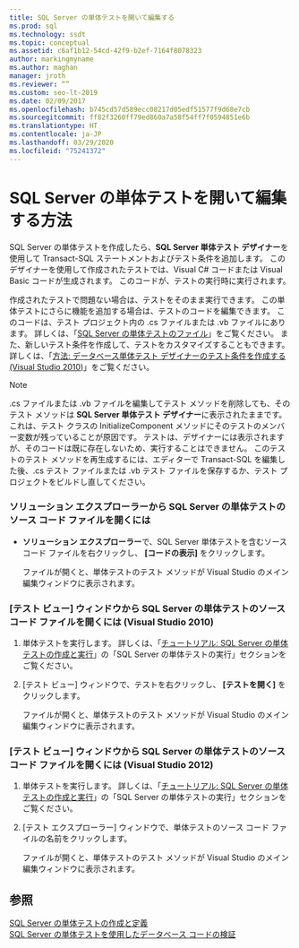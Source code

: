 ```yaml
---
title: SQL Server の単体テストを開いて編集する
ms.prod: sql
ms.technology: ssdt
ms.topic: conceptual
ms.assetid: c6af1b12-54cd-42f9-b2ef-7164f8078323
author: markingmyname
ms.author: maghan
manager: jroth
ms.reviewer: “”
ms.custom: seo-lt-2019
ms.date: 02/09/2017
ms.openlocfilehash: b745cd57d589ecc08217d05edf51577f9d68e7cb
ms.sourcegitcommit: ff82f3260ff79ed860a7a58f54ff7f0594851e6b
ms.translationtype: HT
ms.contentlocale: ja-JP
ms.lasthandoff: 03/29/2020
ms.locfileid: "75241372"
---
```

# <a name="how-to-open-a-sql-server-unit-test-to-edit"></a>SQL Server の単体テストを開いて編集する方法

SQL Server の単体テストを作成したら、**SQL Server 単体テスト デザイナー**を使用して Transact\-SQL ステートメントおよびテスト条件を追加します。 このデザイナーを使用して作成されたテストでは、Visual C# コードまたは Visual Basic コードが生成されます。 このコードが、テストの実行時に実行されます。  
  
作成されたテストで問題ない場合は、テストをそのまま実行できます。 この単体テストにさらに機能を追加する場合は、テストのコードを編集できます。 このコードは、テスト プロジェクト内の .cs ファイルまたは .vb ファイルにあります。 詳しくは、「[SQL Server の単体テストのファイル](../ssdt/sql-server-unit-test-files.md)」をご覧ください。 また、新しいテスト条件を作成して、テストをカスタマイズすることもできます。 詳しくは、「[方法: データベース単体テスト デザイナーのテスト条件を作成する (Visual Studio 2010)](https://msdn.microsoft.com/library/aa833409(VS.100).aspx)」をご覧ください。  
  
> [!NOTE]  
> .cs ファイルまたは .vb ファイルを編集してテスト メソッドを削除しても、そのテスト メソッドは **SQL Server 単体テスト デザイナー**に表示されたままです。 これは、テスト クラスの InitializeComponent メソッドにそのテストのメンバー変数が残っていることが原因です。 テストは、デザイナーには表示されますが、そのコードは既に存在しないため、実行することはできません。 このテストのテスト メソッドを再生成するには、エディターで Transact\-SQL を編集した後、.cs テスト ファイルまたは .vb テスト ファイルを保存するか、テスト プロジェクトをビルドし直してください。  
  
### <a name="to-open-the-source-code-file-of-a-sql-server-unit-test-from-solution-explorer"></a>ソリューション エクスプローラーから SQL Server の単体テストのソース コード ファイルを開くには  
  
-   **ソリューション エクスプローラー**で、SQL Server 単体テストを含むソース コード ファイルを右クリックし、 **[コードの表示]** をクリックします。  
  
    ファイルが開くと、単体テストのテスト メソッドが Visual Studio のメイン編集ウィンドウに表示されます。  
  
### <a name="to-open-the-source-code-file-of-a-sql-server-unit-test-from-the-test-view-window-visual-studio-2010"></a>[テスト ビュー] ウィンドウから SQL Server の単体テストのソース コード ファイルを開くには (Visual Studio 2010)  
  
1.  単体テストを実行します。 詳しくは、「[チュートリアル: SQL Server の単体テストの作成と実行](../ssdt/walkthrough-creating-and-running-a-sql-server-unit-test.md)」の「SQL Server の単体テストの実行」セクションをご覧ください。  
  
2.  [テスト ビュー] ウィンドウで、テストを右クリックし、 **[テストを開く]** をクリックします。  
  
    ファイルが開くと、単体テストのテスト メソッドが Visual Studio のメイン編集ウィンドウに表示されます。  
  
### <a name="to-open-the-source-code-file-of-a-sql-server-unit-test-from-the-test-view-window-visual-studio-2012"></a>[テスト ビュー] ウィンドウから SQL Server の単体テストのソース コード ファイルを開くには (Visual Studio 2012)  
  
1.  単体テストを実行します。 詳しくは、「[チュートリアル: SQL Server の単体テストの作成と実行](../ssdt/walkthrough-creating-and-running-a-sql-server-unit-test.md)」の「SQL Server の単体テストの実行」セクションをご覧ください。  
  
2.  [テスト エクスプローラー] ウィンドウで、単体テストのソース コード ファイルの名前をクリックします。  
  
    ファイルが開くと、単体テストのテスト メソッドが Visual Studio のメイン編集ウィンドウに表示されます。  
  
## <a name="see-also"></a>参照  
[SQL Server の単体テストの作成と定義](../ssdt/creating-and-defining-sql-server-unit-tests.md)  
[SQL Server の単体テストを使用したデータベース コードの検証](../ssdt/verifying-database-code-by-using-sql-server-unit-tests.md)  
  
